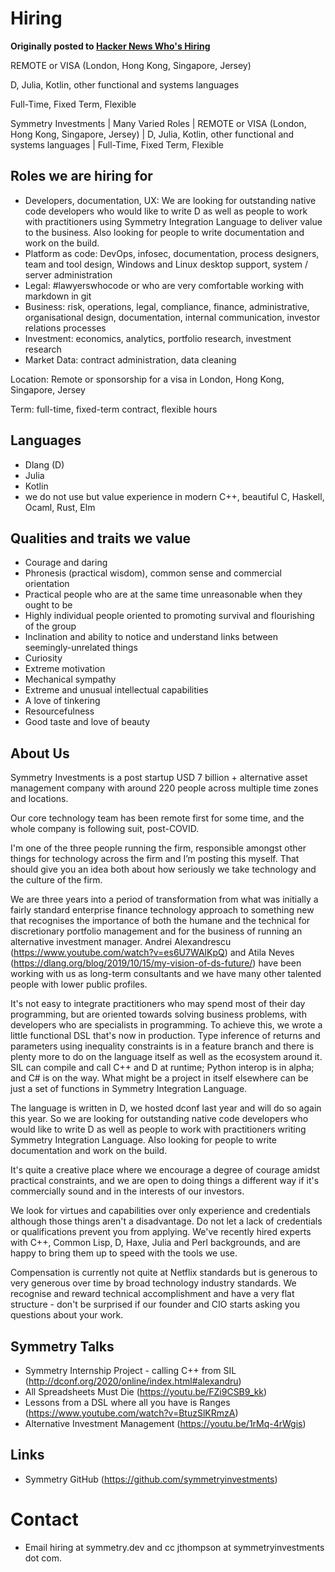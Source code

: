# Hiring

**Originally posted to [Hacker News Who's Hiring](https://news.ycombinator.com/item?id=24987221)**

REMOTE or VISA (London, Hong Kong, Singapore, Jersey)

D, Julia, Kotlin, other functional and systems languages

Full-Time, Fixed Term, Flexible

Symmetry Investments | Many Varied Roles | REMOTE or VISA (London, Hong Kong, Singapore, Jersey) | D, Julia, Kotlin, other functional and systems languages | Full-Time, Fixed Term, Flexible

## Roles we are hiring for
- Developers, documentation, UX: We are looking for outstanding native code developers who would like to write D as well as people to work with practitioners using Symmetry Integration Language to deliver value to the business. Also looking for people to write documentation and work on the build.
- Platform as code: DevOps, infosec, documentation, process designers, team and tool design, Windows and Linux desktop support, system / server administration
- Legal: #lawyerswhocode or who are very comfortable working with markdown in git
- Business: risk, operations, legal, compliance, finance, administrative, organisational design, documentation, internal communication, investor relations processes
- Investment: economics, analytics, portfolio research, investment research
- Market Data: contract administration, data cleaning

Location: Remote or sponsorship for a visa in London, Hong Kong, Singapore, Jersey

Term: full-time, fixed-term contract, flexible hours

## Languages
- Dlang (D)
- Julia
- Kotlin
- we do not use but value experience in modern C++, beautiful C, Haskell, Ocaml, Rust, Elm

## Qualities and traits we value
- Courage and daring
- Phronesis (practical wisdom), common sense and commercial orientation
- Practical people who are at the same time unreasonable when they ought to be
- Highly individual people oriented to promoting survival and flourishing of the group
- Inclination and ability to notice and understand links between seemingly-unrelated things
- Curiosity
- Extreme motivation
- Mechanical sympathy
- Extreme and unusual intellectual capabilities
- A love of tinkering
- Resourcefulness
- Good taste and love of beauty

## About Us
Symmetry Investments is a post startup USD 7 billion + alternative asset management company with around 220 people across multiple time zones and locations.

Our core technology team has been remote first for some time, and the whole company is following suit, post-COVID.

I'm one of the three people running the firm, responsible amongst other things for technology across the firm and I’m posting this myself. That should give you an idea both about how seriously we take technology and the culture of the firm.

We are three years into a period of transformation from what was initially a fairly standard enterprise finance technology approach to something new that recognises the importance of both the humane and the technical for discretionary portfolio management and for the business of running an alternative investment manager.  Andrei Alexandrescu (https://www.youtube.com/watch?v=es6U7WAlKpQ) and Atila Neves (https://dlang.org/blog/2019/10/15/my-vision-of-ds-future/) have been working with us as long-term consultants and we have many other talented people with lower public profiles.

It's not easy to integrate practitioners who may spend most of their day programming, but are oriented towards solving business problems, with developers who are specialists in programming. To achieve this, we wrote a little functional DSL that's now in production. Type inference of returns and parameters using inequality constraints is in a feature branch and there is plenty more to do on the language itself as well as the ecosystem around it. SIL can compile and call C++ and D at runtime; Python interop is in alpha; and C# is on the way.  What might be a project in itself elsewhere can be just a set of functions in Symmetry Integration Language.

The language is written in D, we hosted dconf last year and will do so again this year. So we are looking for outstanding native code developers who would like to write D as well as people to work with practitioners writing Symmetry Integration Language. Also looking for people to write documentation and work on the build.

It's quite a creative place where we encourage a degree of courage amidst practical constraints, and we are open to doing things a different way if it's commercially sound and in the interests of our investors.

We look for virtues and capabilities over only experience and credentials although those things aren't a disadvantage. Do not let a lack of credentials or qualifications prevent you from applying. We've recently hired experts with C++, Common Lisp, D, Haxe, Julia and Perl backgrounds, and are happy to bring them up to speed with the tools we use.

Compensation is currently not quite at Netflix standards but is generous to very generous over time by broad technology industry standards. We recognise and reward technical accomplishment and have a very flat structure - don't be surprised if our founder and CIO starts asking you questions about your work.

## Symmetry Talks
- Symmetry Internship Project - calling C++ from SIL (http://dconf.org/2020/online/index.html#alexandru)
- All Spreadsheets Must Die (https://youtu.be/FZi9CSB9_kk)
- Lessons from a DSL where all you have is Ranges (https://www.youtube.com/watch?v=BtuzSlKRmzA)
- Alternative Investment Management (https://youtu.be/1rMq-4rWgis)

## Links
- Symmetry GitHub (https://github.com/symmetryinvestments)

# Contact
- Email hiring at symmetry.dev and cc jthompson at symmetryinvestments dot com.
